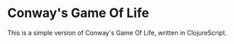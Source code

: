 # Conway's Game Of Life

This is a simple version of Conway's Game Of Life, written in ClojureScript.
